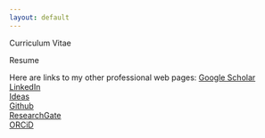 ```yaml
---
layout: default
---
```


Curriculum Vitae

Resume

Here are links to my other professional web pages:
[Google Scholar](https://scholar.google.com/citations?user=wj_yfJMAAAAJ&hl=en&oi=sra) <br>
[LinkedIn](https://www.linkedin.com/in/dasdebasmita) <br>
[Ideas](https://ideas.repec.org/f/pda898.html) <br>
[Github](https://github.com/debasmita-das-econ) <br>
[ResearchGate](https://www.researchgate.net/profile/Debasmita-Das-3) <br>
[ORCiD](https://orcid.org/0000-0003-3339-570X) <br>

<i class="ai ai-google-scholar ai-2x"> </i>
<i class="ai ai-ideas-repec ai-2x"> </i>
<i class="ai ai-researchgate ai-2x"> </i>
<i class="ai ai-ssrn ai-2x"> </i>
<i class="ai ai-orcid ai-2x"> </i>
<br>
